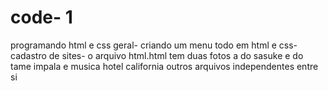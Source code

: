 # code-  1
programando
html e css geral-
criando um menu todo em html e css-
cadastro de sites-
o arquivo html.html tem duas fotos a do sasuke e do tame impala e musica hotel california
outros arquivos independentes entre si
